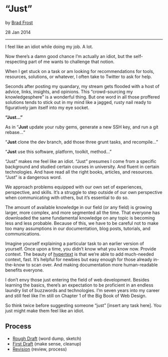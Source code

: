 # “Just”

by [Brad Frost](https://bradfrost.com)

28 Jan 2014

- - -

I feel like an idiot while doing my job. A lot.

Now there’s a damn good chance I’m actually an idiot, but the self-respecting part of me wants to challenge that notion.

When I get stuck on a task or am looking for recommendations for tools, resources, solutions, or whatever, I often take to Twitter to ask for help.

Seconds after posting my quandary, my stream gets flooded with a host of advice, links, insights, and opinions. This “crowd-sourcing my knowledgesphere” is a wonderful thing. But one word in all those proffered solutions tends to stick out in my mind like a jagged, rusty nail ready to figuratively jam itself into my eye socket.

**“Just…”**

As in “**Just** update your ruby gems, generate a new SSH key, and run a git rebase…“

“**Just** clone the dev branch, add those three grunt tasks, and recompile…”

“**Just** use this software, platform, toolkit, method…”

“Just” makes me feel like an idiot. “Just” presumes I come from a specific background and studied certain courses in university. And fluent in certain technologies. And have read all the right books, articles, and resources. “Just” is a dangerous word.

We approach problems equipped with our own set of experiences, perspective, and skills. It’s a struggle to step outside of our own perspective when communicating with others, but it’s essential to do so.

The amount of available knowledge in our field (or any field) is growing larger, more complex, and more segmented all the time. That everyone has downloaded the same fundamental knowledge on any topic is becoming less and less probable. Because of this, we have to be careful not to make too many assumptions in our documentation, blog posts, tutorials, and communications.

Imagine yourself explaining a particular task to an earlier version of yourself. Once upon a time, you didn’t know what you know now. Provide context. The beauty of [hypertext](https://en.wikipedia.org/wiki/Hypertext) is that we’re able to add much-needed context, fast. It’s helpful for newbies but easy enough for those already in-the-know to scan over. And making documentation more human-readable benefits everyone.

I don’t envy those just entering the field of web development. Besides learning the basics, there’s an expectation to be proficient in an endless laundry list of buzzwords and technologies. I’m seven years into my career and still feel like I’m still on Chapter 1 of the Big Book of Web Design.

So think twice before suggesting someone “just” [insert any task here]. You just might make them feel like an idiot.

## Process

- [Rough Draft](rough-draft.md) (word dump, sketch)
- [First Draft](first-draft.md) (make sense, cleanup)
- [Revision](revision.md) (review, process)

